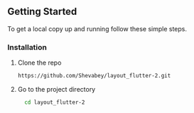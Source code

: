 <!-- GETTING STARTED -->
## Getting Started

To get a local copy up and running follow these simple steps.


### Installation

1. Clone the repo
   ```sh
   https://github.com/Shevabey/layout_flutter-2.git
   ```
2. Go to the project directory

    ```bash
      cd layout_flutter-2
    ```
   
